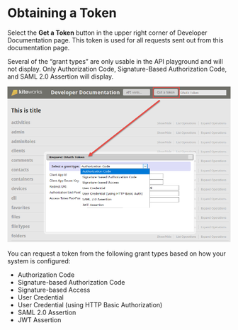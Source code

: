 # Obtaining a Token  
Select the **Get a Token** button in the upper right corner of Developer Documentation page. This token is used for all requests sent out from this documentation page.  

<aside class="notice">
Several of the “grant types” are only usable in the API playground and will not display. Only Authorization Code, Signature-Based Authorization Code, and SAML 2.0 Assertion will display.
</aside>  

![](../images/getatoken.png)  

You can request a token from the following grant types based on how your system is configured:  
*	Authorization Code
*	Signature-based Authorization Code
*	Signature-based Access
*	User Credential 
*	User Credential (using HTTP Basic Authorization)
*	SAML 2.0 Assertion
*	JWT Assertion

